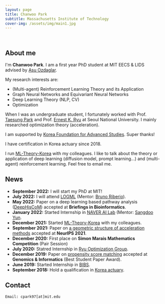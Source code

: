 ```yaml
---
layout: page
title: Chanwoo Park
subtitle: Massachusetts Institute of Technology
cover-img: /assets/img/main1.jpg
---
```


<br/>

## About me

I'm **Chanwoo Park**. I am a first year PhD student at MIT EECS & LIDS advised by [Asu Ozdaglar](https://asu.mit.edu/). 

My research interests are:
* (Multi-agent) Reinforcement Learning Theory and its Application
* Graph Neural Networks and Equivariant Neural Networks 
* Deep Learning Theory (NLP, CV)
* Optimization

When I was an undergraduate student, I fortunately worked with Prof. [Taesung Park](http://bibs.snu.ac.kr/) and Prof. [Ernest K. Ryu](http://www.math.snu.ac.kr/~ernestryu/) at Seoul National University. I mainly researched optimization theory (acceleration). 

I am supported by [Korea Foundation for Advanced Studies](https://eng.kfas.or.kr/). Super thanks!  

I have certification in Korea actuary since 2018. 

I run [ML-Theory-Korea](https://mltheory-korea.github.io/) with my colleagues. I like to talk about the theory or application of deep learning (diffusion model, prompt learning...) and (multi-agent) reinforcement learning. Feel free to email me. 

## News
* **September 2022:** I will start my PhD at MIT!  
* **July 2022:** I will attend [LOGML](https://www.logml.ai/) (Mentor: [Bruno Riberio](https://www.cs.purdue.edu/homes/ribeirob/)).  
* **May 2022:** Paper on a deep learning based pathway analysis ([DeepHisCoM](https://academic.oup.com/bib/advance-article-abstract/doi/10.1093/bib/bbac171/6590446?redirectedFrom=fulltext)) accepted at **Briefings in Bioinformatics**.
* **January 2022:** Started Internship in [NAVER AI Lab](https://clova.ai/ko/research/research-area-detail.html?id=0) (Mentor: [Sangdoo Yun](https://sangdooyun.github.io/).
* **December 2021:** Started [ML-Theory-Korea](https://mltheory-korea.github.io/) with my colleagues.
* **September 2021:** Paper on [a geometric structure of acceleration methods](https://proceedings.neurips.cc/paper/2021/hash/647c722bf90a49140184672e0d3723e3-Abstract.html) accepted at **NeurIPS 2021**.
* **December 2020:** First place on **Simon Marais Mathematics Competition** (Pair Session)
* **July 2020:** Statred Internship in [Ryu Optimization Group](http://www.math.snu.ac.kr/~ernestryu/).
* **December 2019:** Paper on [propensity score matching](https://www.ncbi.nlm.nih.gov/pmc/articles/PMC6944048/) accepted at **Genomics & Informatics** (Best Student Paper Award).
* **June 2019:** Started Internship in [BIBS](http://bibs.snu.ac.kr/).
* **September 2018:** Hold a qualification in [Korea actuary](https://www.actuary.or.kr/about/about.asp).


## Contact

```
Email: cpark97[at]mit.edu
```
